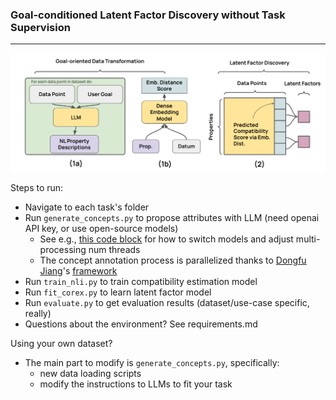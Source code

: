 ### Goal-conditioned Latent Factor Discovery without Task Supervision

---
<img src="images/instruct_lf.PNG" alt="drawing" style="width:700px;"/>

Steps to run:
- Navigate to each task's folder
- Run ```generate_concepts.py``` to propose attributes with LLM (need openai API key, or use open-source models)
  - See e.g., [this code block](https://github.com/allenai/instructLF/blob/main/inspired/generate_concept.py#L89) for how to switch models and adjust multi-processing num threads
  - The concept annotation process is parallelized thanks to [Dongfu Jiang](https://jdf-prog.github.io/)'s [framework](https://github.com/jdf-prog/LLM-Engines)
- Run ```train_nli.py``` to train compatibility estimation model
- Run ```fit_corex.py``` to learn latent factor model
- Run ```evaluate.py``` to get evaluation results (dataset/use-case specific, really)
- Questions about the environment? See requirements.md

Using your own dataset?
- The main part to modify is ```generate_concepts.py```, specifically:
  - new data loading scripts 
  - modify the instructions to LLMs to fit your task 
 
